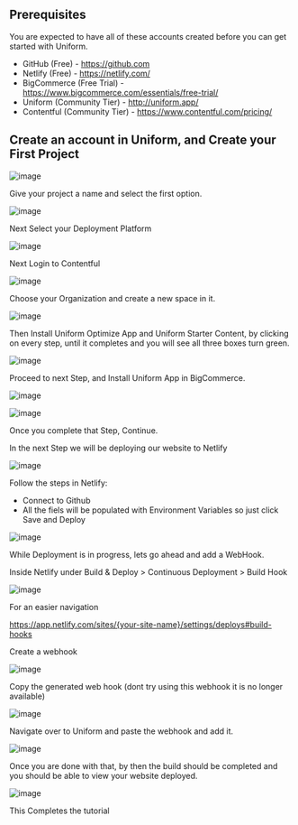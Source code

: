 ## Prerequisites

You are expected to have all of these accounts created before you can get started with Uniform.

- GitHub (Free) - https://github.com
- Netlify (Free) - https://netlify.com/
- BigCommerce (Free Trial) - https://www.bigcommerce.com/essentials/free-trial/
- Uniform (Community Tier) - http://uniform.app/
- Contentful (Community Tier) - https://www.contentful.com/pricing/

## Create an account in Uniform, and Create your First Project

![image](https://user-images.githubusercontent.com/90791205/142446997-f2e384aa-b6a6-44c1-a1dc-83a33062c6e8.png)

Give your project a name and select the first option.

![image](https://user-images.githubusercontent.com/90791205/142447119-922958f7-4eff-4407-a144-e748f962105a.png)

Next Select your Deployment Platform

![image](https://user-images.githubusercontent.com/90791205/142447218-41dc5759-d44f-4ad0-8c96-2a4e01c976fd.png)

Next Login to Contentful

![image](https://user-images.githubusercontent.com/90791205/142447351-ebc9f872-4ca2-4740-88d9-376048880608.png)

Choose your Organization and create a new space in it.

![image](https://user-images.githubusercontent.com/90791205/142447488-4bb9952b-ab04-4335-ac34-9cd343d8f5b2.png)

Then Install Uniform Optimize App and Uniform Starter Content, by clicking on every step, until it completes and you will see all three boxes turn green.

![image](https://user-images.githubusercontent.com/90791205/142447747-1bb9ef00-a1dd-405a-aa34-479f25a47df3.png)

Proceed to next Step, and Install Uniform App in BigCommerce.

![image](https://user-images.githubusercontent.com/90791205/142447858-418b057b-2f35-4645-91c3-0aa83d7723e7.png)

![image](https://user-images.githubusercontent.com/90791205/142448014-363112dc-f2a9-4762-9308-5deb6d42887a.png)

Once you complete that Step, Continue.

In the next Step we will be deploying our website to Netlify

![image](https://user-images.githubusercontent.com/90791205/142448122-b57d57dc-d136-4a28-9a29-87aac87aea4b.png)

Follow the steps in Netlify:

- Connect to Github
- All the fiels will be populated with Environment Variables so just click Save and Deploy

![image](https://user-images.githubusercontent.com/90791205/142448340-334e620d-ce91-4617-ae56-5f7329852374.png)

While Deployment is in progress, lets go ahead and add a WebHook.

Inside Netlify under Build & Deploy > Continuous Deployment > Build Hook

![image](https://user-images.githubusercontent.com/90791205/142449116-a694fba6-2bed-4180-9fc7-ba237ffda79a.png)

For an easier navigation

https://app.netlify.com/sites/{your-site-name}/settings/deploys#build-hooks

Create a webhook

![image](https://user-images.githubusercontent.com/90791205/142449194-b5584d69-79b1-4ab0-b1fc-b569c19efa14.png)

Copy the generated web hook (dont try using this webhook it is no longer available)

![image](https://user-images.githubusercontent.com/90791205/142449226-94252ca0-8cce-4763-8905-f8bbc50f1124.png)

Navigate over to Uniform and paste the webhook and add it.

![image](https://user-images.githubusercontent.com/90791205/142449625-777ad2e8-8abd-4678-9ffd-ca0940643088.png)

Once you are done with that, by then the build should be completed and you should be able to view your website deployed.

![image](https://user-images.githubusercontent.com/90791205/142449818-f085086e-a002-46c4-8e5a-f70e5717d240.png)

This Completes the tutorial
